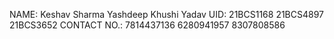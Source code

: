 NAME:        Keshav Sharma                 Yashdeep            Khushi Yadav
UID:         21BCS1168                     21BCS4897           21BCS3652
CONTACT NO.: 7814437136                    6280941957          8307808586
